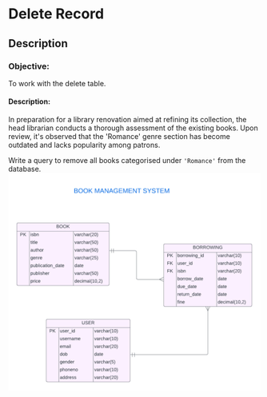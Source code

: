# Delete Record
## Description
### Objective:

To work with the delete table.

#### Description:

In preparation for a library renovation aimed at refining its collection, the head librarian conducts a thorough assessment of the existing books. Upon review, it's observed that the 'Romance' genre section has become outdated and lacks popularity among patrons.

Write a query to remove all books categorised under `'Romance'` from the database.
![image alt](https://github.com/PraveenKumara2k33/Cognizant-JavaStack-Handson-2024/blob/afac1a7b2c141cd56f734326af7175fe08be4c84/Stage%201/SQL%20Programming/image-1.png)
